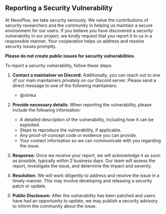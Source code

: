 ## Reporting a Security Vulnerability

At NeosPlus, we take security seriously. We value the contributions of security researchers and the community in helping us maintain a secure environment for our users. If you believe you have discovered a security vulnerability in our project, we kindly request that you report it to us in a responsible manner. Your cooperation helps us address and resolve security issues promptly.

**Please do not create public issues for security vulnerabilities.**

To report a security vulnerability, follow these steps:


1. **Contact a maintainer on Discord:** Additionally, you can reach out to one of our main maintainers privately on our Discord server. Please send a direct message to one of the following maintainers:
   - @xlinka

3. **Provide necessary details:** When reporting the vulnerability, please include the following information:
   - A detailed description of the vulnerability, including how it can be exploited.
   - Steps to reproduce the vulnerability, if applicable.
   - Any proof-of-concept code or evidence you can provide.
   - Your contact information so we can communicate with you regarding the issue.

4. **Response:** Once we receive your report, we will acknowledge it as soon as possible, typically within 2 business days. Our team will assess the report, investigate the issue, and determine the impact and severity.

5. **Resolution:** We will work diligently to address and resolve the issue in a timely manner. This may involve developing and releasing a security patch or update.

6. **Public Disclosure:** After the vulnerability has been patched and users have had an opportunity to update, we may publish a security advisory to inform the community about the issue.
